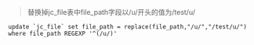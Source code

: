 > 替换掉jc_file表中file_path字段以/u/开头的值为/test/u/

```
update `jc_file` set file_path = replace(file_path,"/u/","/test/u/") where file_path REGEXP '^(/u/)'
```
